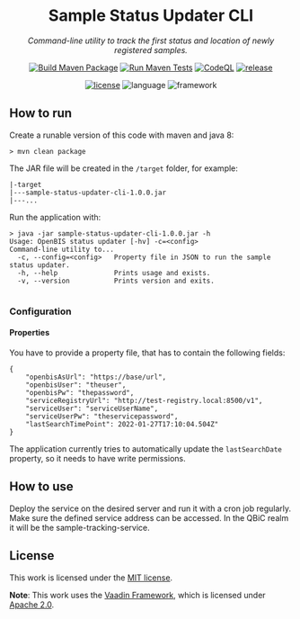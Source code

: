<div align="center">

# Sample Status Updater CLI
 _Command-line utility to track the first status and location of newly registered samples._

[![Build Maven Package](https://github.com/qbicsoftware/sample-status-updater-cli/actions/workflows/build_package.yml/badge.svg)](https://github.com/qbicsoftware/sample-status-updater-cli/actions/workflows/build_package.yml)
[![Run Maven Tests](https://github.com/qbicsoftware/sample-status-updater-cli/actions/workflows/run_tests.yml/badge.svg)](https://github.com/qbicsoftware/sample-status-updater-cli/actions/workflows/run_tests.yml)
[![CodeQL](https://github.com/qbicsoftware/sample-status-updater-cli/actions/workflows/codeql-analysis.yml/badge.svg)](https://github.com/qbicsoftware/sample-status-updater-cli/actions/workflows/codeql-analysis.yml)
[![release](https://img.shields.io/github/v/release/qbicsoftware/sample-status-updater-cli?include_prereleases)](https://github.com/qbicsoftware/sample-status-updater-cli/releases)

[![license](https://img.shields.io/github/license/qbicsoftware/sample-status-updater-cli)](https://github.com/qbicsoftware/sample-status-updater-cli/blob/main/LICENSE)
![language](https://img.shields.io/badge/language-java-blue.svg)
![framework](https://img.shields.io/badge/language-groovy-blue.svg)
</div>

## How to run

Create a runable version of this code with maven and java 8:

```
> mvn clean package

```

The JAR file will be created in the ``/target`` folder, for example:

```
|-target
|---sample-status-updater-cli-1.0.0.jar
|---...
```

Run the application with:

```
> java -jar sample-status-updater-cli-1.0.0.jar -h
Usage: OpenBIS status updater [-hv] -c=<config>
Command-line utility to...
  -c, --config=<config>   Property file in JSON to run the sample status updater.
  -h, --help              Prints usage and exists.
  -v, --version           Prints version and exits.


```
### Configuration

#### Properties

You have to provide a property file, that has to contain the following fields:

```
{
    "openbisAsUrl": "https://base/url",
    "openbisUser": "theuser",
    "openbisPw": "thepassword", 
    "serviceRegistryUrl": "http://test-registry.local:8500/v1",
    "serviceUser": "serviceUserName",
    "serviceUserPw": "theservicepassword",
    "lastSearchTimePoint": 2022-01-27T17:10:04.504Z"
}
```

The application currently tries to automatically update the `lastSearchDate` property, so it needs to have write permissions. 

## How to use

Deploy the service on the desired server and run it with a cron job regularly. 
Make sure the defined service address can be accessed. In the QBiC realm it will be the sample-tracking-service.

## License

This work is licensed under the [MIT license](https://mit-license.org/).

**Note**: This work uses the [Vaadin Framework](https://github.com/vaadin), which is licensed under [Apache 2.0](https://www.apache.org/licenses/LICENSE-2.0).